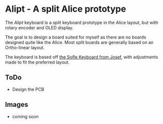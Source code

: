 # Alipt - A split Alice prototype 

The *Alipt* keyboard is a split keyboard prototype in the Alice layout, but with rotary encoder and OLED display. 

The goal is to design a board suited for myself as there are no boards designed quite like the Alice. Most split boards are generally based on an Ortho-linear layout. 

The keyboard is based off [the Sofle Keyboard from Josef](https://github.com/josefadamcik/SofleKeyboard), with adjustments made to fit the preferred layout. 

## ToDo
- Design the PCB

## Images
- coming soon 